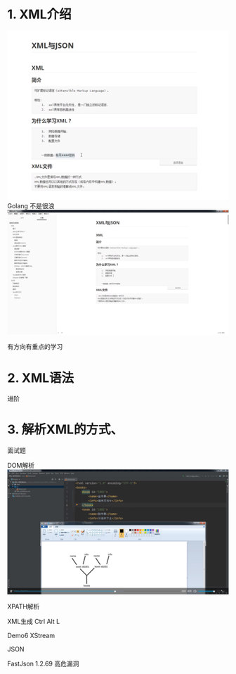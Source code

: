 # 1. XML介绍
![img.png](img.png)
Golang 不是很浪
![img_1.png](img_1.png)

有方向有重点的学习

# 2. XML语法

进阶


# 3. 解析XML的方式、
面试题


DOM解析
![img_2.png](img_2.png)


XPATH解析


XML生成  Ctrl Alt L

Demo6 XStream


JSON 

FastJson 1.2.69 高危漏洞














